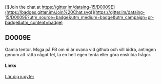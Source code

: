[![Join the chat at https://gitter.im/dataing-15/D0009E](https://badges.gitter.im/Join%20Chat.svg)](https://gitter.im/dataing-15/D0009E?utm_source=badge&utm_medium=badge&utm_campaign=pr-badge&utm_content=badge)

## D0009E
Gamla tentor. Msga på FB om ni är ovana vid github och vill bidra, antingen genom att rätta något fel, ta en helt egen tenta
eller göra enskilda frågor.

#### Links

[Lär dig jupyter](https://try.jupyter.org/)
